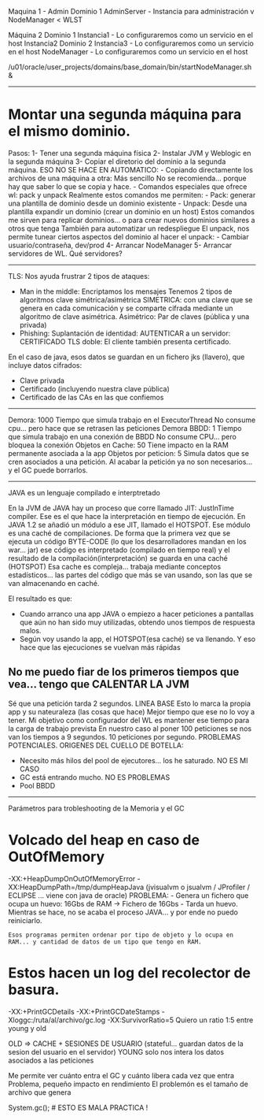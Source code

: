Maquina 1 - Admin
    Dominio 1
        AdminServer - Instancia para administración
           v
    NodeManager < WLST

Máquina 2 
    Dominio 1
        Instancia1 - Lo configuraremos como un servicio en el host
        Instancia2
    Dominio 2
        Instancia3 - Lo configuraremos como un servicio en el host
    NodeManager - Lo configuraremos como un servicio en el host


/u01/oracle/user_projects/domains/base_domain/bin/startNodeManager.sh &

---

# Montar una segunda máquina para el mismo dominio.

Pasos:
1- Tener una segunda máquina física
2- Instalar JVM y Weblogic en la segunda máquina
3- Copiar el diretorio del dominio a la segunda máquina. ESO NO SE HACE EN AUTOMATICO:
    - Copiando directamente los archivos de una máquina a otra: Más sencillo
        No se recomienda... porque hay que saber lo que se copia y hace.
    - Comandos especiales que ofrece wl: pack y unpack
        Realmente estos comandos me permiten:
            - Pack: generar una plantilla de dominio desde un dominio existente
            - Unpack: Desde una plantilla expandir un dominio (crear un dominio en un host)
        Estos comandos me sirven para replicar dominios... o para crear nuevos dominios similares a otros que tenga
        También para automatizar un redespliegue
        El unpack, nos permite tunear ciertos aspectos del dominio al hacer el unpack:
            - Cambiar usuario/contraseña, dev/prod
4- Arrancar NodeManager
5- Arrancar servidores de WL. Qué servidores?

---

TLS:
Nos ayuda frustrar 2 tipos de ataques:
- Man in the middle: Encriptamos los mensajes
   Tenemos 2 tipos de algoritmos clave simétrica/asimétrica
    SIMETRICA: con una clave que se genera en cada comunicación y se comparte cifrada mediante un algoritmo de clave asimétrica.
    Asimétrico: Par de claves (pública y una privada)
- Phishing: Suplantación de identidad: AUTENTICAR a un servidor: CERTIFICADO
    TLS doble: El cliente también presenta certificado.

En el caso de java, esos datos se guardan en un fichero jks (llavero), que incluye datos cifrados:
- Clave privada
- Certificado (incluyendo nuestra clave pública)
- Certificado de las CAs en las que confiemos

----


Demora: 1000                Tiempo que simula trabajo en el ExecutorThread
                            No consume cpu... pero hace que se retrasen las peticiones
Demora BBDD: 1              Tiempo que simula trabajo en una conexión de BBDD
                            No consume CPU... pero bloquea la conexión
Objetos en Cache: 50        Tiene impacto en la RAM permanente asociada a la app
Objetos por peticion: 5     Simula datos que se cren asociados a una petición. 
                            Al acabar la petición ya no son necesarios... y el GC puede borrarlos.
                            
---

JAVA es un lenguaje compilado e interptretado

En la JVM de JAVA hay un proceso que corre llamado JIT: JustInTime compiler.
Ese es el que hace la interpretación en tiempo de ejecución.
En JAVA 1.2 se añadió un módulo a ese JIT, llamado el HOTSPOT.
Ese módulo es una caché de compilaciones.
De forma que la primera vez que se ejecuta un código BYTE-CODE (lo que los desarrolladores mandan en los war... jar)
ese código es interpretado (compilado en tiempo real) y el resultado de la compilación(interpretación) 
se guarda en una caché (HOTSPOT)
Esa cache es compleja... trabaja mediante conceptos estadísticos... 
las partes del código que más se van usando, son las que se van almacenando en caché.

El resultado es que:
- Cuando arranco una app JAVA o empiezo a hacer peticiones a pantallas que aún no han sido muy utilizadas, 
  obtendo unos tiempos de respuesta malos.
- Según voy usando la app, el HOTSPOT(esa caché) se va llenando.
  Y eso hace que las ejecuciones se vuelvan más rápidas

No me puedo fiar de los primeros tiempos que vea... tengo que CALENTAR LA JVM 
---

Sé que una petición tarda 2 segundos. LINEA BASE
Esto lo marca la propia app y su nateuraleza (las cosas que hace)
Mejor tiempo que ese no lo voy a tener.
Mi objetivo como configurador del WL es mantener ese tiempo para la carga de trabajo prevista
En nuestro caso al poner 100 peticiones se nos van los tiempos a 9 segundos.
10 peticiones por segundo.
PROBLEMAS POTENCIALES. ORIGENES DEL CUELLO DE BOTELLA:
- Necesito más hilos del pool de ejecutores... los he saturado. NO ES MI CASO
- GC está entrando mucho. NO ES PROBLEMAS
- Pool BBDD
 
---
Parámetros para trobleshooting de la Memoria y el GC

# Volcado del heap en caso de OutOfMemory
-XX:+HeapDumpOnOutOfMemoryError
-XX:HeapDumpPath=/tmp/dumpHeapJava (jvisualvm o jsualvm / JProfiler / ECLIPSE ... viene con java de oracle)
    PROBLEMA: 
        - Genera un fichero que ocupa un huevo: 16Gbs de RAM -> Fichero de 16Gbs
        - Tarda un huevo. Mientras se hace, no se acaba el proceso JAVA... y por ende no puedo reiniciarlo.

    Esos programas permiten ordenar por tipo de objeto y lo ocupa en RAM... y cantidad de datos de un tipo que tengo en RAM.
    
# Estos hacen un log del recolector de basura.
-XX:+PrintGCDetails
-XX:+PrintGCDateStamps
-Xloggc:/ruta/al/archivo/gc.log
-XX:SurvivorRatio=5
Quiero un ratio 1:5 entre young y old

OLD => CACHE + SESIONES DE USUARIO (stateful... guardan datos de la sesion del usuario en el servidor)
YOUNG solo nos intera los datos asociados a las peticiones

Me permite ver cuánto entra el GC y cuánto libera cada vez que entra
Problema, pequeño impacto en rendimiento
El problemón es el tamaño de archivo que genera

System.gc(); # ESTO ES MALA PRACTICA !